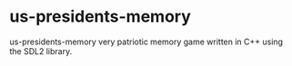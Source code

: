 # us-presidents-memory
us-presidents-memory very patriotic memory game written in C++ using the SDL2 library.
